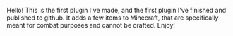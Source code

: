 Hello! This is the first plugin I've made, and the first plugin I've finished and published to github. It adds a few items to Minecraft, that are specifically meant for combat purposes and cannot be crafted. Enjoy!
